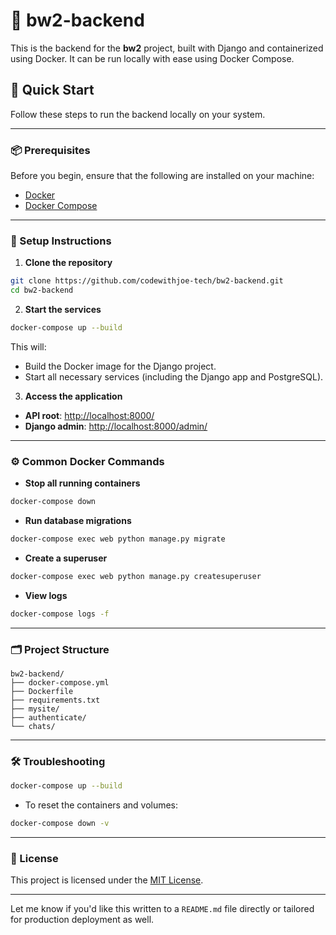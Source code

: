 

# 🐳 bw2-backend

This is the backend for the **bw2** project, built with Django and containerized using Docker. It can be run locally with ease using Docker Compose.

## 🚀 Quick Start

Follow these steps to run the backend locally on your system.

---

### 📦 Prerequisites

Before you begin, ensure that the following are installed on your machine:

* [Docker](https://docs.docker.com/get-docker/)
* [Docker Compose](https://docs.docker.com/compose/install/)

---

### 🔧 Setup Instructions

1. **Clone the repository**

```bash
git clone https://github.com/codewithjoe-tech/bw2-backend.git
cd bw2-backend
```

2. **Start the services**

```bash
docker-compose up --build
```

This will:

* Build the Docker image for the Django project.
* Start all necessary services (including the Django app and PostgreSQL).

3. **Access the application**

* **API root**: [http://localhost:8000/](http://localhost:8000/)
* **Django admin**: [http://localhost:8000/admin/](http://localhost:8000/admin/)

---

### ⚙️ Common Docker Commands

* **Stop all running containers**

```bash
docker-compose down
```

* **Run database migrations**

```bash
docker-compose exec web python manage.py migrate
```

* **Create a superuser**

```bash
docker-compose exec web python manage.py createsuperuser
```

* **View logs**

```bash
docker-compose logs -f
```

---

### 🗂️ Project Structure

```
bw2-backend/
├── docker-compose.yml
├── Dockerfile
├── requirements.txt
├── mysite/         
├── authenticate/   
└── chats/          
```

---

### 🛠️ Troubleshooting



```bash
docker-compose up --build
```

* To reset the containers and volumes:

```bash
docker-compose down -v
```

---

### 📝 License

This project is licensed under the [MIT License](LICENSE).

---

Let me know if you'd like this written to a `README.md` file directly or tailored for production deployment as well.
